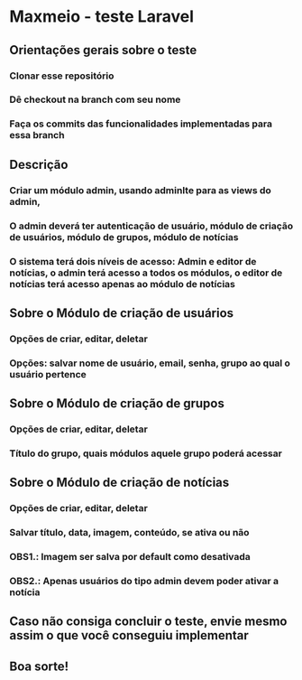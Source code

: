 # Maxmeio - teste Laravel

## Orientações gerais sobre o teste

### Clonar esse repositório
### Dê checkout na branch com seu nome
### Faça os commits das funcionalidades implementadas para essa branch

## Descrição
### Criar um módulo admin, usando adminlte para as views do admin, 
### O admin deverá ter autenticação de usuário, módulo de criação de usuários, módulo de grupos, módulo de notícias
### O sistema terá dois níveis de acesso: Admin e editor de notícias, o admin terá acesso a todos os módulos, o editor de notícias terá acesso apenas ao módulo de notícias

## Sobre o Módulo de criação de usuários
### Opções de criar, editar, deletar
### Opções: salvar nome de usuário, email, senha, grupo ao qual o usuário pertence

## Sobre o Módulo de criação de grupos
### Opções de criar, editar, deletar
### Título do grupo, quais módulos aquele grupo poderá acessar

## Sobre o Módulo de criação de notícias
### Opções de criar, editar, deletar
### Salvar título, data, imagem, conteúdo, se ativa ou não
### OBS1.: Imagem ser salva por default como desativada
### OBS2.: Apenas usuários do tipo admin devem poder ativar a notícia

## Caso não consiga concluir o teste, envie mesmo assim o que você conseguiu implementar
## Boa sorte!

